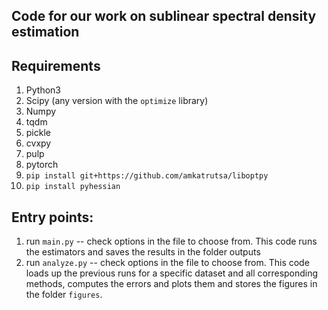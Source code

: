 ## Code for our work on sublinear spectral density estimation

## Requirements
1. Python3
2. Scipy (any version with the `optimize` library)
3. Numpy
4. tqdm
5. pickle
6. cvxpy
7. pulp
8. pytorch
9. `pip install git+https://github.com/amkatrutsa/liboptpy`
10. `pip install pyhessian`

## Entry points:
1. run `main.py` -- check options in the file to choose from. This code runs the estimators and saves the results in the folder outputs
2. run `analyze.py` -- check options in the file to choose from. This code loads up the previous runs for a specific dataset and all corresponding methods, computes the errors and plots them and stores the figures in the folder `figures`.
